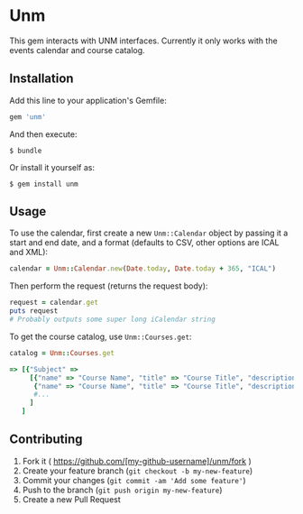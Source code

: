 # Unm

This gem interacts with UNM interfaces. Currently it only works with the events
calendar and course catalog.

## Installation

Add this line to your application's Gemfile:

```ruby
gem 'unm'
```

And then execute:

    $ bundle

Or install it yourself as:

    $ gem install unm

## Usage

To use the calendar, first create a new `Unm::Calendar` object by passing it a start
and end date, and a format (defaults to CSV, other options are ICAL and XML):

```ruby
calendar = Unm::Calendar.new(Date.today, Date.today + 365, "ICAL")
```

Then perform the request (returns the request body):

```ruby
request = calendar.get
puts request
# Probably outputs some super long iCalendar string
```

To get the course catalog, use `Unm::Courses.get`:

``` ruby
catalog = Unm::Courses.get

=> [{"Subject" =>
     [{"name" => "Course Name", "title" => "Course Title", "description" => "Course Description"},
      {"name" => "Course Name", "title" => "Course Title", "description" => "Course Description"},
      #...
     ]
   ]
```

## Contributing

1. Fork it ( https://github.com/[my-github-username]/unm/fork )
2. Create your feature branch (`git checkout -b my-new-feature`)
3. Commit your changes (`git commit -am 'Add some feature'`)
4. Push to the branch (`git push origin my-new-feature`)
5. Create a new Pull Request

